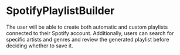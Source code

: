 # SpotifyPlaylistBuilder
The user will be able to create both automatic and custom playlists connected to their Spotify account. Additionally, users can search for specific artists and genres and review the generated playlist before deciding whether to save it.

